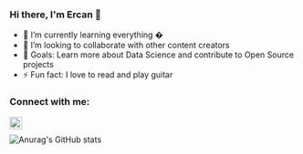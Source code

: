 ### Hi there, I'm Ercan 👋



- 🌱 I’m currently learning everything �
- 👯 I’m looking to collaborate with other content creators
- 🥅 Goals: Learn more about Data Science and contribute to Open Source projects
- ⚡ Fun fact: I love to read and play guitar 

### Connect with me:


[<img align="left" alt="ercantuncay | LinkedIn" width="22px" src="https://cdn.jsdelivr.net/npm/simple-icons@v3/icons/linkedin.svg" />][linkedin]




<br />



![Anurag's GitHub stats](https://github-readme-stats.vercel.app/api?username=ercantncy&show_icons=true&theme=radical)




[linkedin]: https://linkedin.com/in/ercantuncay
